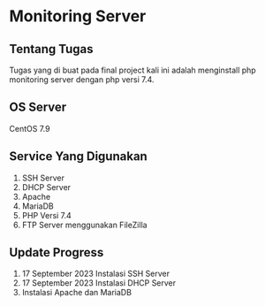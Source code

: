 # Monitoring Server

## Tentang Tugas
Tugas yang di buat pada final project kali ini adalah menginstall php monitoring server dengan php versi 7.4.

## OS Server
CentOS 7.9

## Service Yang Digunakan
1. SSH Server
2. DHCP Server
3. Apache
4. MariaDB
5. PHP Versi 7.4
6. FTP Server menggunakan FileZilla

## Update Progress
1. 17 September 2023 Instalasi SSH Server
2. 17 September 2023 Instalasi DHCP Server
3. Instalasi Apache dan MariaDB
